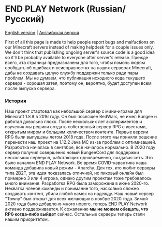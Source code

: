 # END PLAY Network (Russian/Русский)
[English version](https://github.com/profitrollgame/endplaynetwork/README.md "Read in English") | [Английская версия](https://github.com/profitrollgame/endplaynetwork/README.md "Читать на Английском")

First of all this page is made to help people report bugs and malfuctions on our Minecraft servers instead of making helpdesk for a couple issues only. We don't think that publishing ongoing server's source code is a good idea so it'll be probably available to everyone after server's release.
Прежде всего, эта страница предназначена для того, чтобы помочь людям сообщать об ошибках и неисправностях на наших серверах Minecraft, дабы не создавать целую службу поддержки только ради пары проблем. Мы не думаем, что публикация исходного кода текущего сервера - хорошая затея, поэтому он, вероятно, будет доступен всем после выпуска сервера.

### История
Наш проект стартовал как небольшой сервер с мини-играми для Minecraft 1.8.8 в 2016 году. Он был посвящен BedWars, не имел Bungee и работал довольно плохо. После нескольких лет экспериментов и изучения мы решили создать собственный сервер RPG с квестами, открытым миром и большим количеством контента. Первые версии RPG были выпущены летом 2018 года. После этого мы приняли решение перенести наш проект на 1.12.2 Java MC из-за проблем с оптимизацией. Разработка началась в сентябре, всё началось нормально. В 2020 году сервер получил совершенно новый BungeeCord для поддержки нескольких серверов, работающих одновременно, создавая сеть. Это было началом END PLAY Network. Во время COVID-карантина наша команда добавила новый режим - Anarchy. Для тех, кто любит серверы типа 2B2T, эта идея показалась отличной, но пиковый онлайн был примерно 3 или 4 игрока, однако другим проектам тоже требовалось много внимания. Разработка RPG была заморожена в июне 2020-го. Нехватка членов команды и понимание того, насколько сложно создавать контент, убили любой намек на надежду. Наш новый сервер "Towny" был открыт для всех желающих в ноябре 2020 года. Зимой 2020 года было добавлено много нового, теперь END PLAY Network активно поддерживается. К сожалению **мы не можем обещать, что RPG когда-либо выйдет** сейчас. Остальные серверы теперь стали нашим приоритетом.
